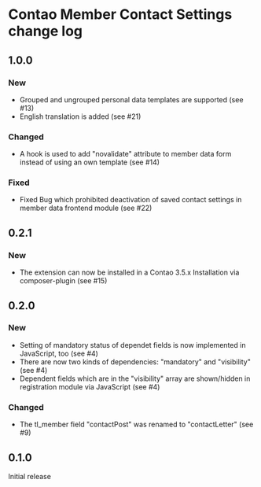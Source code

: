 # Contao Member Contact Settings change log


## 1.0.0

### New
* Grouped and ungrouped personal data templates are supported (see #13)
* English translation is added (see #21)

### Changed
* A hook is used to add "novalidate" attribute to member data form instead of using an own template (see #14)

### Fixed
* Fixed Bug which prohibited deactivation of saved contact settings in member data frontend module (see #22)


## 0.2.1

### New
* The extension can now be installed in a Contao 3.5.x Installation via composer-plugin (see #15)


## 0.2.0

### New
* Setting of mandatory status of dependet fields is now implemented in JavaScript, too (see #4)
* There are now two kinds of dependencies: "mandatory" and "visibility" (see #4)
* Dependent fields which are in the "visibility" array are shown/hidden in registration module via JavaScript (see #4)

### Changed
* The tl_member field "contactPost" was renamed to "contactLetter" (see #9)


## 0.1.0
Initial release
